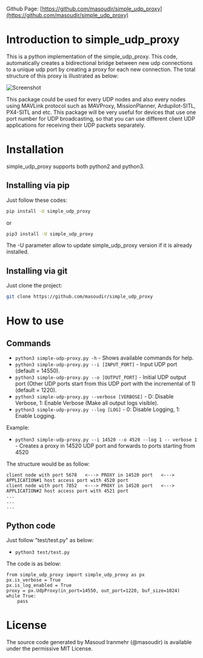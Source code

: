 Github Page: [https://github.com/masoudir/simple_udp_proxy](https://github.com/masoudir/simple_udp_proxy)

# Introduction to simple_udp_proxy
This is a python implementation of the simple_udp_proxy. This code, automatically creates a bidirectional bridge between new
udp connections to a unique udp port by creating a proxy for each new connection.
The total structure of this proxy is illustrated as below:

![Screenshot](img/structure.png)

This package could be used for every UDP nodes and also every nodes using MAVLink protocol such as MAVProxy,
 MissionPlanner, Ardupilot-SITL, PX4-SITL and etc. This package will be very useful for devices that use one port number
 for UDP broadcasting, so that you can use different client UDP applications for receiving their UDP packets separately.

# Installation 

simple_udp_proxy supports both python2 and python3.

## Installing via pip

Just follow these codes:

```bash
pip install -U simple_udp_proxy
```
or

```bash
pip3 install -U simple_udp_proxy
```

The -U parameter allow to update simple_udp_proxy version if it is already installed.

## Installing via git

Just clone the project:

```bash
git clone https://github.com/masoudir/simple_udp_proxy
```

# How to use


## Commands

* `python3 simple-udp-proxy.py -h` - Shows available commands for help.
* `python3 simple-udp-proxy.py --i [INPUT_PORT]` - Input UDP port (default = 14550).
* `python3 simple-udp-proxy.py --o [OUTPUT_PORT]` - Initial UDP output port (Other UDP ports start from this UDP port with the incremental of 1) (default = 1220).
* `python3 simple-udp-proxy.py --verbose [VERBOSE]` - D: Disable Verbose, 1: Enable Verbose (Make all output logs visible).
* `python3 simple-udp-proxy.py --log [LOG]` - 0: Disable Logging, 1: Enable Logging.

Example:

* `python3 simple-udp-proxy.py --i 14520 --o 4520 --log 1 -- verbose 1` - Creates a proxy in 14520 UDP port and forwards to ports starting from 4520

The structure would be as follow:

    client node with port 5678   <---> PROXY in 14520 port   <---> APPLICATION#1 host access port with 4520 port
    client node with port 7852   <---> PROXY in 14520 port   <---> APPLICATION#2 host access port with 4521 port
    ...
    ...
    ...

## Python code

Just follow "test/test.py" as below:

* `python3 test/test.py`

The code is as below:

    from simple_udp_proxy import simple_udp_proxy as px
    px.is_verbose = True
    px.is_log_enabled = True
    proxy = px.UdpProxy(in_port=14550, out_port=1220, buf_size=1024)
    while True:
        pass

# License

The source code generated by Masoud Iranmehr (@masoudir) is available under the permissive MIT License.



